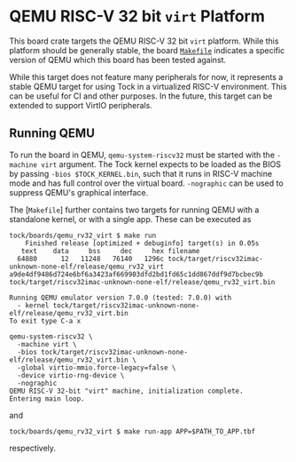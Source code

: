 QEMU RISC-V 32 bit `virt` Platform
==================================

This board crate targets the QEMU RISC-V 32 bit `virt` platform. While this
platform should be generally stable, the board [`Makefile`](./Makefile)
indicates a specific version of QEMU which this board has been tested against.

While this target does not feature many peripherals for now, it represents a
stable QEMU target for using Tock in a virtualized RISC-V environment. This can
be useful for CI and other purposes. In the future, this target can be extended
to support VirtIO peripherals.

Running QEMU
------------

To run the board in QEMU, `qemu-system-riscv32` must be started with the
`-machine virt` argument. The Tock kernel expects to be loaded as the BIOS by
passing `-bios $TOCK_KERNEL.bin`, such that it runs in RISC-V machine mode and
has full control over the virtual board. `-nographic` can be used to suppress
QEMU's graphical interface.

The [`Makefile`] further contains two targets for running QEMU with a standalone
kernel, or with a single app. These can be executed as

```
tock/boards/qemu_rv32_virt $ make run
    Finished release [optimized + debuginfo] target(s) in 0.05s
   text    data     bss     dec     hex filename
  64880      12   11248   76140   1296c tock/target/riscv32imac-unknown-none-elf/release/qemu_rv32_virt
a9de4df9486d724e6bf6a3423af669903dfd2bd1fd65c1dd867ddf9d7bcbec9b  tock/target/riscv32imac-unknown-none-elf/release/qemu_rv32_virt.bin

Running QEMU emulator version 7.0.0 (tested: 7.0.0) with
  - kernel tock/target/riscv32imac-unknown-none-elf/release/qemu_rv32_virt.bin
To exit type C-a x

qemu-system-riscv32 \
  -machine virt \
  -bios tock/target/riscv32imac-unknown-none-elf/release/qemu_rv32_virt.bin \
  -global virtio-mmio.force-legacy=false \
  -device virtio-rng-device \
  -nographic
QEMU RISC-V 32-bit "virt" machine, initialization complete.
Entering main loop.
```

and

```
tock/boards/qemu_rv32_virt $ make run-app APP=$PATH_TO_APP.tbf
```

respectively.

